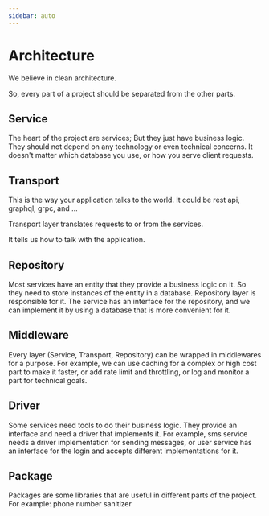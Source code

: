 ```yaml
---
sidebar: auto
---
```


# Architecture

We believe in clean architecture.

So, every part of a project should be separated from the other parts.

## Service

The heart of the project are services; But they just have business logic. They should not depend on any technology or
even technical concerns. It doesn't matter which database you use, or how you serve client requests.

## Transport

This is the way your application talks to the world. It could be rest api, graphql, grpc, and ...

Transport layer translates requests to or from the services.

It tells us how to talk with the application.

## Repository

Most services have an entity that they provide a business logic on it. So they need to store instances of the entity in
a database. Repository layer is responsible for it. The service has an interface for the repository, and we can
implement it by using a database that is more convenient for it.

## Middleware

Every layer (Service, Transport, Repository) can be wrapped in middlewares for a purpose. For example, we can use
caching for a complex or high cost part to make it faster, or add rate limit and throttling, or log and monitor a part
for technical goals.

## Driver

Some services need tools to do their business logic. They provide an interface and need a driver that implements it. For
example, sms service needs a driver implementation for sending messages, or user service has an interface for the login
and accepts different implementations for it.

## Package

Packages are some libraries that are useful in different parts of the project. For example: phone number sanitizer
